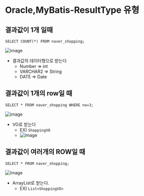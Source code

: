 # Oracle,MyBatis-ResultType 유형

## 결과값이 1개 일때

```oracle
SELECT COUNT(*) FROM naver_shopping;
```

![image](https://user-images.githubusercontent.com/66978721/102735514-04320e00-4386-11eb-93d4-ebeab9748ba6.png)

- 결과값의 데이터형으로 받는다
  - Number => int
  - VARCHAR2 => String
  - DATE => Date 

## 결과값이 1개의 row일 때

```oracle
SELECT * FROM naver_shopping WHERE no=3;
```

![image](https://user-images.githubusercontent.com/66978721/102735822-bec21080-4386-11eb-8456-9d4e2910819b.png)

- VO로 받는다
  - EX) `ShoppingVO`
  - ![image](https://user-images.githubusercontent.com/66978721/102735898-eadd9180-4386-11eb-8f82-1eb03e73005b.png)


## 결과값이 여러개의 ROW일 때

```oracle
SELECT * FROM naver_shopping;
```

![image](https://user-images.githubusercontent.com/66978721/102735970-19f40300-4387-11eb-8948-20a38c12e9b3.png)

- ArrayList로 받는다.
  - EX) `List<ShoppingVO>`
